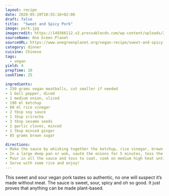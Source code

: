 ```yaml
---
layout: recipe
date: 2020-05-20T10:55:16+02:00
draft: false
title:  "Sweet and Spicy Pork"
image: pork.jpg
imagecredit: https://149366112.v2.pressablecdn.com/wp-content/uploads/2015/02/pork.jpg
sourceName: One Green Planet
sourceURL: https://www.onegreenplanet.org/vegan-recipe/sweet-and-spicy-vegan-pork/
category: dinner
cuisine: Chinese
tags:
  - vegan
yield: 4
prepTime: 10
cookTime: 25

ingredients:
- 250 grams vegan meatballs, cut smaller if needed
- 1 bell pepper, diced
- 1 medium onion, sliced
- 190 ml ketchup
- 60 ml rice vinegar
- 2 tbsp soy sauce
- 1 tbsp sriracha
- 3 tbsp sesame seeds
- 2 garlic cloves, minced
- 1 tbsp minced ginger
- 85 grams brown sugar

directions:
- Make the sauce by whisking together the ketchup, rice vinegar, brown sugar, sriracha, soy sauce, sesame seeds, ginger and garlic. Taste for balance and adjust if needed.
- In a large deep pan or wok, sauté the onions for 5 minutes, toss the peppers in for about 2 minutes. Now throw in the meatballs and cook for another minute.
- Pour in all the sauce and toss to coat, cook on medium high heat until the sauce is absorbed and sticky.
- Serve with some rice and enjoy!
---
```

This sweet and sour vegan pork tastes so authentic, no one will suspect it’s made without meat. The sauce is sweet, sour, spicy and oh so good. It just proves that anything can be made plant-based.
